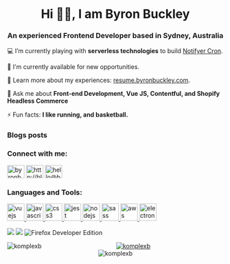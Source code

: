 <h1 align="center">Hi 👋🏾, I am Byron Buckley</h1>
<h3 align="center">An experienced Frontend Developer based in Sydney, Australia</h3>


💻 I’m currently playing with **serverless technologies** to build [Notifyer Cron](https://github.com/komplexb/notifyer-cron).  

🤝 I'm currently available for new opportunities.

📝 Learn more about my experiences: [resume.byronbuckley.com](resume.byronbuckley.com).

💬 Ask me about **Front-end Development, Vue JS, Contentful, and Shopify Headless Commerce**  

⚡ Fun facts: **I like running, and basketball.**

### Blogs posts

<!-- BLOG-POST-LIST:START -->
<!-- BLOG-POST-LIST:END -->

<h3 align="left">Connect with me:</h3>
<p align="left">
<a href="https://linkedin.com/in/byronbuckley" target="blank"><img align="center" src="https://cdn.jsdelivr.net/npm/simple-icons@3.0.1/icons/linkedin.svg" alt="byronbuckley" height="30" width="40" /></a>
<a href="http://blog.byronbuckley.com/feed" target="blank"><img align="center" src="https://cdn.jsdelivr.net/npm/simple-icons@3.0.1/icons/rss.svg" alt="http://blog.byronbuckley.com/feed" height="30" width="40" /></a>
<a href="mailto:hello@byronbuckley.com" target="blank"><img align="center" src="https://cdn.jsdelivr.net/npm/simple-icons@3.0.1/icons/mail-dot-ru.svg" alt="hello@byronbuckley.com" height="30" width="40" /></a>
</p>


<h3 align="left">Languages and Tools:</h3>
<p align="left">
<a href="https://vuejs.org/" target="_blank"> <img src="https://devicons.github.io/devicon/devicon.git/icons/vuejs/vuejs-original-wordmark.svg" alt="vuejs" width="40" height="40"/> </a>
<a href="https://developer.mozilla.org/en-US/docs/Web/JavaScript" target="_blank"> <img src="https://devicons.github.io/devicon/devicon.git/icons/javascript/javascript-original.svg" alt="javascript" width="40" height="40"/> </a>
<a href="https://www.w3schools.com/css/" target="_blank"> <img src="https://devicons.github.io/devicon/devicon.git/icons/css3/css3-original-wordmark.svg" alt="css3" width="40" height="40"/> </a>
<a href="https://jestjs.io" target="_blank"> <img src="https://www.vectorlogo.zone/logos/jestjsio/jestjsio-icon.svg" alt="jest" width="40" height="40"/> </a>
<a href="https://nodejs.org" target="_blank"> <img src="https://devicons.github.io/devicon/devicon.git/icons/nodejs/nodejs-original-wordmark.svg" alt="nodejs" width="40" height="40"/> </a>
<a href="https://sass-lang.com" target="_blank"> <img src="https://devicons.github.io/devicon/devicon.git/icons/sass/sass-original.svg" alt="sass" width="40" height="40"/> </a>
<a href="https://aws.amazon.com" target="_blank"> <img src="https://devicons.github.io/devicon/devicon.git/icons/amazonwebservices/amazonwebservices-original-wordmark.svg" alt="aws" width="40" height="40"/> </a>
<a href="https://www.electronjs.org" target="_blank"> <img src="https://devicons.github.io/devicon/devicon.git/icons/electron/electron-original.svg" alt="electron" width="40" height="40"/> </a>
</p>

<p>
<img src="https://img.shields.io/badge/vs_code-007ACC?style=for-the-badge&logo=visualstudiocode&logoColor=white">
<img src="https://img.shields.io/badge/Atom-66595C?style=for-the-badge&logo=atom&logoColor=white">
<img src="https://img.shields.io/badge/Developer_Edition-0060df?style=for-the-badge&logo=firefox&logoColor=white" alt="Firefox Developer Edition">
</p>


<p><img align="left" src="https://github-readme-stats.vercel.app/api/top-langs?username=komplexb&show_icons=true&theme=cobalt&locale=en&layout=compact&count_private=true" alt="komplexb" /></p>

<!--START_SECTION:activity-->


<p align="center">
<a href="https://twitter.com/komplexb" target="blank"><img src="https://img.shields.io/twitter/follow/komplexb?logo=twitter&style=for-the-badge" alt="komplexb" /></a>
<br>
<img src="https://komarev.com/ghpvc/?username=komplexb&label=Profile%20views&color=0e75b6&style=flat" alt="komplexb" />
</p>
